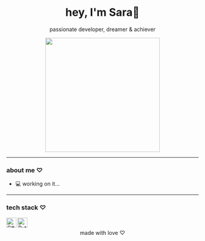 <h1 align="center">hey, I'm Sara🫧</h1>

<p align="center">
  passionate developer, dreamer & achiever
</p>

<p align="center">
  <img src="https://i.pinimg.com/originals/6a/47/ef/6a47ef2e40efbcb3786a18c91f5e7a02.gif" width="300">
</p>

---

### about me ♡

- 💻 working on it...

---

### tech stack ♡

<img align="left" alt="C#" width="26px" src="https://cdn.jsdelivr.net/gh/devicons/devicon/icons/csharp/csharp-original.svg" />
<img align="left" alt="Python" width="26px" src="https://cdn.jsdelivr.net/gh/devicons/devicon/icons/python/python-original.svg" />
<br />


<p align="center">
  made with love ♡
</p>

